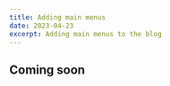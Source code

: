 ```yaml
---
title: Adding main menus
date: 2023-04-23
excerpt: Adding main menus to the blog
---
```


## Coming soon
